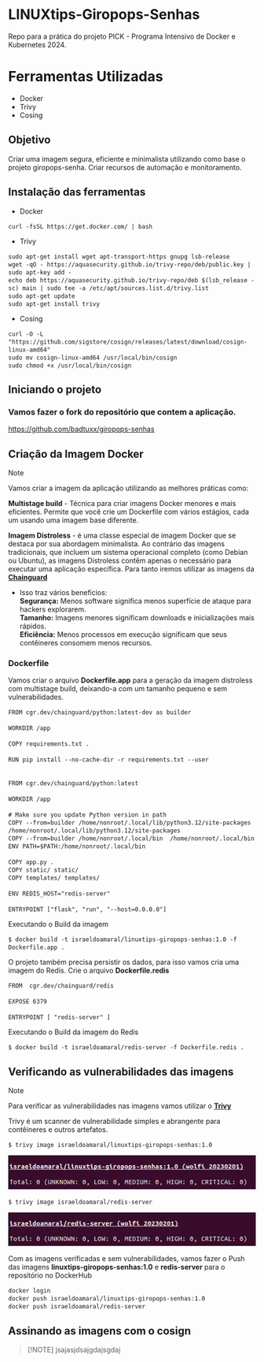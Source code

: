 # LINUXtips-Giropops-Senhas
Repo para a prática do projeto PICK - Programa Intensivo de Docker e Kubernetes 2024.


# Ferramentas Utilizadas

* Docker
* Trivy
* Cosing

## Objetivo
Criar uma imagem segura, eficiente e minimalista utilizando como base o  projeto giropops-senha. Criar recursos de automação e monitoramento.

## Instalação das ferramentas

* Docker 
```
curl -fsSL https://get.docker.com/ | bash
```

* Trivy
```
sudo apt-get install wget apt-transport-https gnupg lsb-release
wget -qO - https://aquasecurity.github.io/trivy-repo/deb/public.key | sudo apt-key add -
echo deb https://aquasecurity.github.io/trivy-repo/deb $(lsb_release -sc) main | sudo tee -a /etc/apt/sources.list.d/trivy.list
sudo apt-get update
sudo apt-get install trivy
```

* Cosing
```
curl -O -L "https://github.com/sigstore/cosign/releases/latest/download/cosign-linux-amd64"
sudo mv cosign-linux-amd64 /usr/local/bin/cosign
sudo chmod +x /usr/local/bin/cosign
```


## Iniciando o projeto

### Vamos fazer o fork do repositório que contem a aplicação.

https://github.com/badtuxx/giropops-senhas

## Criação da Imagem Docker
> [!NOTE]
> Vamos criar a imagem da aplicação utilizando as melhores práticas como:<p>
**Multistage build** - Técnica para criar imagens Docker menores e mais eficientes. Permite que você crie um Dockerfile com vários estágios, cada um usando uma imagem base diferente.<p>
**Imagem Distroless** - é uma classe especial de imagem Docker que se destaca por sua abordagem minimalista. Ao contrário das imagens tradicionais, que incluem um sistema operacional completo (como Debian ou Ubuntu), as imagens Distroless contêm apenas o necessário para executar uma aplicação específica.
Para tanto iremos utilizar as imagens da [**Chainguard**](https://www.chainguard.dev/chainguard-images)
>- Isso traz vários benefícios:\
**Segurança:** Menos software significa menos superfície de ataque para hackers explorarem.\
**Tamanho:** Imagens menores significam downloads e inicializações mais rápidos.\
**Eficiência:** Menos processos em execução significam que seus contêineres consomem menos recursos.<p>

### Dockerfile
Vamos criar o arquivo **Dockerfile.app** para a geração da imagem distroless com multistage build, deixando-a com um tamanho pequeno e sem vulnerabilidades.

```
FROM cgr.dev/chainguard/python:latest-dev as builder

WORKDIR /app

COPY requirements.txt .

RUN pip install --no-cache-dir -r requirements.txt --user


FROM cgr.dev/chainguard/python:latest

WORKDIR /app

# Make sure you update Python version in path
COPY --from=builder /home/nonroot/.local/lib/python3.12/site-packages /home/nonroot/.local/lib/python3.12/site-packages
COPY --from=builder /home/nonroot/.local/bin  /home/nonroot/.local/bin
ENV PATH=$PATH:/home/nonroot/.local/bin

COPY app.py .
COPY static/ static/
COPY templates/ templates/

ENV REDIS_HOST="redis-server"

ENTRYPOINT ["flask", "run", "--host=0.0.0.0"]
```

Executando o Build da imagem

```
$ docker build -t israeldoamaral/linuxtips-giropops-senhas:1.0 -f Dockerfile.app .
```

O projeto também precisa persistir os dados, para isso vamos cria uma imagem do Redis. Crie o arquivo **Dockerfile.redis**

```
FROM  cgr.dev/chainguard/redis 

EXPOSE 6379

ENTRYPOINT [ "redis-server" ]
```

Executando o Build da imagem do Redis

```
$ docker build -t israeldoamaral/redis-server -f Dockerfile.redis .
```


## Verificando as vulnerabilidades das imagens
> [!NOTE]
Para verificar as vulnerabilidades nas imagens vamos utilizar o [**Trivy**](https://aquasecurity.github.io/trivy/v0.18.3/)<p>
Trivy é um scanner de vulnerabilidade simples e abrangente para contêineres e outros artefatos.

```
$ trivy image israeldoamaral/linuxtips-giropops-senhas:1.0
```
![print1](./prints/1.png)

```
$ trivy image israeldoamaral/redis-server
```
![print2](./prints/2.png)


Com as imagens verificadas e sem vulnerabilidades, vamos fazer o Push das imagens **linuxtips-giropops-senhas:1.0** e **redis-server** para o repositório no DockerHub

```
docker login
docker push israeldoamaral/linuxtips-giropops-senhas:1.0 
docker push israeldoamaral/redis-server
```

## Assinando as imagens com o cosign
>
> [!NOTE]
jsajasjdsajgdajsgdaj
> 